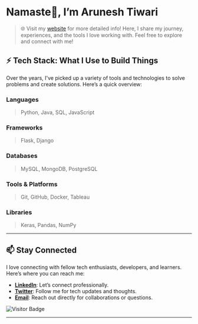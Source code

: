 # **Namaste🙏,  I’m Arunesh Tiwari**

> 🌐 Visit my [website](https://arunesh-tiwari.github.io/portfolio/) for more detailed info! Here, I share my journey, experiences, and the tools I love working with. Feel free to explore and connect with me!

## ⚡ **Tech Stack: What I Use to Build Things**

Over the years, I've picked up a variety of tools and technologies to solve problems and create solutions. Here’s a quick overview:

### Languages 
> Python, Java, SQL, JavaScript

### Frameworks
> Flask, Django

### Databases
> MySQL, MongoDB, PostgreSQL

### Tools & Platforms
> Git, GitHub, Docker, Tableau

### Libraries
> Keras, Pandas, NumPy

---

## 📫 **Stay Connected**

I love connecting with fellow tech enthusiasts, developers, and learners. Here’s where you can reach me:

- **[LinkedIn](https://www.linkedin.com/in/arunesh-tiwari/)**: Let’s connect professionally.
- **[Twitter](https://x.com/aruneshtwts)**: Follow me for tech updates and thoughts.
- **[Email](mailto:aruneshtiwari.tech@gmail.com)**: Reach out directly for collaborations or questions.


![Visitor Badge](https://vbr.nathanchung.dev/badge?page_id=Arunesh-Tiwari.Arunesh-Tiwari)

---
